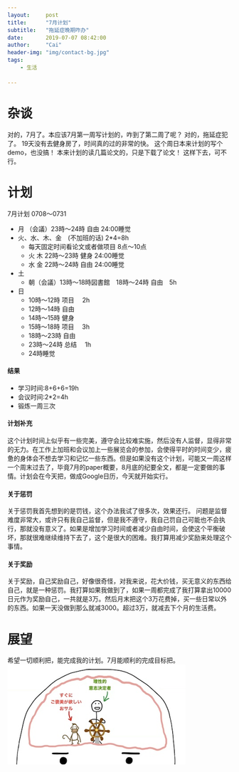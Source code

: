 ```yaml
---
layout:     post
title:      "7月计划"
subtitle:   "拖延症晚期咋办"
date:       2019-07-07 08:42:00
author:     "Cai"
header-img: "img/contact-bg.jpg"
tags:
    - 生活

---
```


# 杂谈
对的，7月了。本应该7月第一周写计划的，咋到了第二周了呢？
对的，拖延症犯了。
19天没有去健身房了，时间真的过的非常的快。
这个周日本来计划的写个demo，也没搞！
本来计划的读几篇论文的，只是下载了论文！
这样下去，可不行。

# 计划
7月计划 0708～0731
* 月 （会議）23時～24時 自由  24:00睡觉
* 火、水、木、金　(不加班的话) 2*4=8h
    * 每天固定时间看论文或者做项目 8点～10点  
    * 火 木 22時～23時 健身  24:00睡觉
    *  水 金 22時～24時 自由  24:00睡觉
* 土
    * 朝（会議）13時～18時図書館　18時～24時 自由　5h
* 日
    * 10時～12時 项目　 2h
    * 12時～14時 自由
    * 14時～15時 健身
    * 15時～18時 项目　 3h
    * 18時～23時 自由
    * 23時～24時 总结　 1h
    * 24時睡觉

#### 结果
- 学习时间:8+6+6=19h
- 会议时间:2*2=4h
- 锻炼一周三次

#### 计划补充
这个计划时间上似乎有一些完美，遵守会比较难实施，然后没有人监督，显得非常的无力。在工作上加班和会议加上一些展览会的参加，会使得平时的时间变少，疲惫的身体会不想去学习和记忆一些东西。但是如果没有这个计划，可能又一周这样一个周末过去了，毕竟7月的paper概要，8月底的纪要全文，都是一定要做的事情。计划会在今天把，做成Google日历，今天就开始实行。

#### 关于惩罚
关于惩罚我首先想到的是罚钱，这个办法我试了很多次，效果还行。
问题是监督难度非常大，或许只有我自己监督，但是我不遵守，我自己罚自己可能也不会执行，那就没有意义了。如果是增加学习时间或者减少自由时间，会使这个平衡破坏，那就很难继续维持下去了，这个是很大的困难。我打算用减少奖励来处理这个事情。

#### 关于奖励
关于奖励，自己奖励自己，好像很奇怪，对我来说，花大价钱，买无意义的东西给自己，就是一种惩罚。我打算如果我做到了，如果一周都完成了我打算拿出10000日元作为奖励自己，一共就是3万。然后月末把这个3万花费掉，买一些日常以外的东西。如果一天没做到那么就减3000。超过3万，就减去下个月的生活费。

# 展望
希望一切顺利把，能完成我的计划。7月能顺利的完成目标把。
![brain](/img/in-post/plan-7/brain2.jpg)
